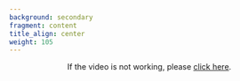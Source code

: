 ```yaml
---
background: secondary
fragment: content
title_align: center
weight: 105
---
```


<center>  

If the video is not working, please [click here](https://video.ploud.fr/videos/watch/c11ae6fc-b79e-4527-8887-ecf3555737d0).

</center>  